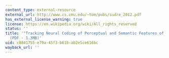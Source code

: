 ```yaml
---
content_type: external-resource
external_url: http://www.cs.cmu.edu/~tom/pubs/sudre_2012.pdf
has_external_license_warning: true
license: https://en.wikipedia.org/wiki/All_rights_reserved
status: ''
title: '"Tracking Neural Coding of Perceptual and Semantic Features of Concrete Nouns."
  (PDF - 1.3MB)'
uid: c8841755-e79a-45f3-b61b-ab2e5ce616bc
wayback_url: ''
---
```

